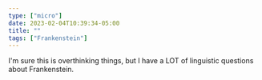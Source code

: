 ```yaml
---
type: ["micro"]
date: 2023-02-04T10:39:34-05:00
title: ""
tags: ["Frankenstein"]
---
```

I'm sure this is overthinking things, but I have a LOT of linguistic questions about Frankenstein.
